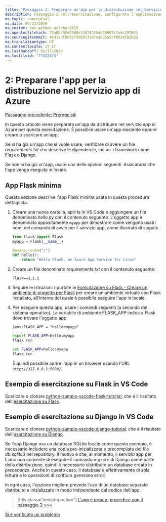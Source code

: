 ```yaml
---
title: "Passaggio 2: Preparare un'app per la distribuzione nel Servizio app Azure in Linux da Visual Studio Code"
description: Passaggio 2 dell'esercitazione, configurare l'applicazione
ms.topic: conceptual
ms.date: 09/12/2019
ms.custom: seo-python-october2019
ms.openlocfilehash: 78a8bc92e05d0e13874345ab86907cfa4c29764b
ms.sourcegitcommit: 44d1abfb836f90b8731d7ea5d5a5af09245b2b89
ms.translationtype: HT
ms.contentlocale: it-IT
ms.lasthandoff: 02/17/2020
ms.locfileid: "77422474"
---
```

# <a name="2-prepare-your-app-for-deployment-to-azure-app-service"></a>2: Preparare l'app per la distribuzione nel Servizio app di Azure

[Passaggio precedente: Prerequisiti](tutorial-deploy-app-service-on-linux-01.md)

In questo articolo viene preparata un'app da distribuire nel servizio app di Azure per questa esercitazione. È possibile usare un'app esistente oppure creare o scaricare un'app.

Se si ha già un'app che si vuole usare, verificare di avere un file *requirements.txt* che descrive le dipendenze, inclusi i framework come Flask o Django.

Se non si ha già un'app, usare una delle opzioni seguenti. Assicurarsi che l'app venga eseguita in locale.

## <a name="minimal-flask-app"></a>App Flask minima

Questa sezione descrive l'app Flask minima usata in questa procedura dettagliata.

1. Creare una nuova cartella, aprirla in VS Code e aggiungere un file denominato *hello.py* con il contenuto seguente. L'oggetto app è denominato appositamente `myapp` per dimostrare come vengono usati i nomi nel comando di avvio per il servizio app, come illustrato di seguito.

    ```python
    from flask import Flask
    myapp = Flask(__name__)

    @myapp.route("/")
    def hello():
        return "Hello Flask, on Azure App Service for Linux"
    ```

1. Creare un file denominato *requirements.txt* con il contenuto seguente:

    ```text
    Flask==1.1.1
    ```

1. Seguire le istruzioni riportate in [Esercitazione su Flask - Creare un ambiente di progetto per Flask](https://code.visualstudio.com/docs/python/tutorial-flask#create-a-project-environment-for-flask) per creare un ambiente virtuale con Flask installato, all'interno del quale è possibile eseguire l'app in locale.

1. Per eseguire questa app, usare i comandi seguenti (a seconda del sistema operativo). La variabile di ambiente FLASK_APP indica a Flask dove trovare l'oggetto app.

    ```ps
    $env:FLASK_APP = "hello:myapp"
    ```

    ```bash
    export FLASK_APP=hello:myapp
    flask run
    ```

    ```cmd
    set FLASK_APP=hello:myapp
    flask run
    ```

    È quindi possibile aprire l'app in un browser usando l'URL `http://127.0.0.1:5000/`.

## <a name="vs-code-flask-tutorial-sample"></a>Esempio di esercitazione su Flask in VS Code

Scaricare o clonare [python-sample-vscode-flask-tutorial](https://github.com/Microsoft/python-sample-vscode-flask-tutorial), che è il risultato dell'[esercitazione su Flask](https://code.visualstudio.com/docs/python/tutorial-flask).

## <a name="vs-code-django-tutorial-sample"></a>Esempio di esercitazione su Django in VS Code

Scaricare o clonare [python-sample-vscode-django-tutorial](https://github.com/Microsoft/python-sample-vscode-django-tutorial), che è il risultato dell'[esercitazione su Django](https://code.visualstudio.com/docs/python/tutorial-django).

Se l'app Django usa un database SQLite locale come questo esempio, è necessario includere una copia pre-inizializzata e precompilata del file *db.sqlite3* nel repository. Il motivo è che, al momento, il servizio app per Linux non consente di eseguire il comando `migrate` di Django come parte della distribuzione, quindi è necessario distribuire un database creato in precedenza. Anche in questo caso, il database è effettivamente di sola lettura e le operazioni di scrittura generano errori.

In ogni caso, l'opzione migliore prevede l'uso di un database separato distribuito e inizializzato in modo indipendente dal codice dell'app.

> [!div class="nextstepaction"]
> [L'app è pronta: procedere con il passaggio 3 >>>](tutorial-deploy-app-service-on-linux-03.md)

[Si è verificato un problema](https://www.research.net/r/PWZWZ52?tutorial=vscode-appservice-python&step=02-prepare-app)
